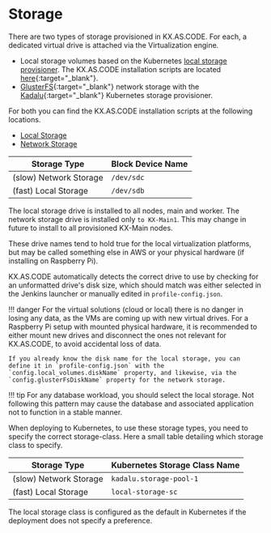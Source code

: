 # Storage

There are two types of storage provisioned in KX.AS.CODE. For each, a dedicated virtual drive is attached via the Virtualization engine.

- Local storage volumes based on the Kubernetes [local storage provisioner](https://github.com/kubernetes-sigs/sig-storage-local-static-provisioner). The KX.AS.CODE installation scripts are located [here](https://github.com/Accenture/kx.as.code/tree/main/auto-setup/core/local-storage){:target="\_blank"}.
- [GlusterFS](https://www.gluster.org/){:target="\_blank"} network storage with the [Kadalu](https://kadalu.github.io/){:target="\_blank"} Kubernetes storage provisioner.

For both you can find the KX.AS.CODE installation scripts at the following locations.

- [Local Storage](https://github.com/Accenture/kx.as.code/tree/main/auto-setup/core/local-storage)
- [Network Storage](https://github.com/Accenture/kx.as.code/tree/main/auto-setup/core/glusterfs-storage)

| Storage Type           | Block Device Name |
|------------------------|-------------------|
| (slow) Network Storage | `/dev/sdc`        |
| (fast) Local Storage   | `/dev/sdb`        |

The local storage drive is installed to all nodes, main and worker. The network storage drive is installed only `to KX-Main1`. This may change in future to install to all provisioned KX-Main nodes.

These drive names tend to hold true for the local virtualization platforms, but may be called something else in AWS or your physical hardware (if installing on Raspberry Pi).

KX.AS.CODE automatically detects the correct drive to use by checking for an unformatted drive's disk size, which should match was either selected in the Jenkins launcher or manually edited in `profile-config.json`.

!!! danger
    For the virtual solutions (cloud or local) there is no danger in losing any data, as the VMs are coming up with new virtual drives. For a Raspberry Pi setup with mounted physical hardware, it is recommended to either mount new drives and disconnect the ones not relevant for KX.AS.CODE, to avoid accidental loss of data.

    If you already know the disk name for the local storage, you can define it in `profile-config.json` with the `config.local_volumes.diskName` property, and likewise, via the `config.glusterFsDiskName` property for the network storage.

!!! tip
    For any database workload, you should select the local storage. Not following this pattern may cause the database and associated application not to function in a stable manner.

When deploying to Kubernetes, to use these storage types, you need to specify the correct storage-class. Here a small table detailing which storage class to specify.

| Storage Type           | Kubernetes Storage Class Name |
|------------------------|----|
| (slow) Network Storage |`kadalu.storage-pool-1` |
| (fast) Local Storage   |`local-storage-sc`|

The local storage class is configured as the default in Kubernetes if the deployment does not specify a preference.
